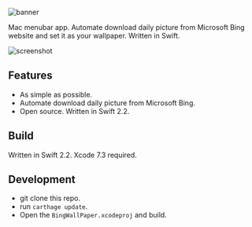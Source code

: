![banner](https://github.com/zekunyan/TTGBingWallPaper/raw/master/Resources/banner.png)

Mac menubar app. Automate download daily picture from Microsoft Bing website and set it as your wallpaper. Written in Swift.

![screenshot](https://github.com/zekunyan/TTGBingWallPaper/raw/master/Resources/screenshot_2.png)

## Features

* As simple as possible.
* Automate download daily picture from Microsoft Bing.
* Open source. Written in Swift 2.2.

## Build

Written in Swift 2.2. Xcode 7.3 required.

## Development

* git clone this repo.
* run `carthage update`.
* Open the `BingWallPaper.xcodeproj` and build.
